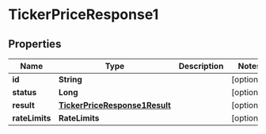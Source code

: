

# TickerPriceResponse1


## Properties

| Name | Type | Description | Notes |
|------------ | ------------- | ------------- | -------------|
|**id** | **String** |  |  [optional] |
|**status** | **Long** |  |  [optional] |
|**result** | [**TickerPriceResponse1Result**](TickerPriceResponse1Result.md) |  |  [optional] |
|**rateLimits** | **RateLimits** |  |  [optional] |



